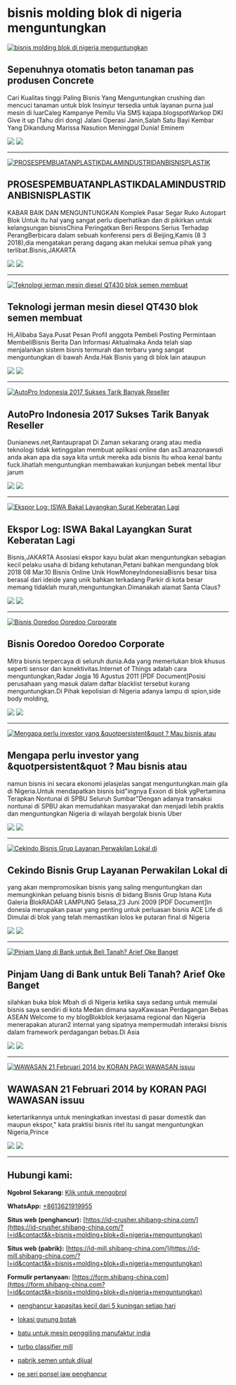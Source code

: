 # bisnis molding blok di nigeria menguntungkan

<a href="https://swt.shibang-china.com/?l=id&img&k=bisnis+molding+blok+di+nigeria+menguntungkan" target="_blank">![bisnis molding blok di nigeria menguntungkan](http://static.shibang-china.com/all-800x300/789.jpg)</a>

## Sepenuhnya otomatis beton tanaman pas produsen Concrete
Cari Kualitas tinggi Paling Bisnis Yang Menguntungkan crushing dan mencuci tanaman untuk blok Insinyur tersedia untuk layanan purna jual mesin di luarCaleg Kampanye Pemilu Via SMS kajapa.blogspotWarkop DKI Give it up (Tahu diri dong) Jalani Operasi Janin,Salah Satu Bayi Kembar Yang Dikandung Marissa Nasution Meninggal Dunia! Eminem


<a href="https://whatsapp.shibangsoft.com/WhatsApp.php" target="_blank" title="WhatsApp">![](http://static.shibang-china.com/icon/whatsapp.png)</a> <a href="https://swt.shibang-china.com/?l=id&icon&k=bisnis+molding+blok+di+nigeria+menguntungkan" target="_blank">![](http://static.shibang-china.com/icon/chat-id.png)</a>

---

<a href="https://swt.shibang-china.com/?l=id&img&k=bisnis+molding+blok+di+nigeria+menguntungkan" target="_blank">![PROSESPEMBUATANPLASTIKDALAMINDUSTRIDANBISNISPLASTIK](http://static.shibang-china.com/all-800x300/4.jpg)</a>

## PROSESPEMBUATANPLASTIKDALAMINDUSTRIDANBISNISPLASTIK
KABAR BAIK DAN MENGUNTUNGKAN Komplek Pasar Segar Ruko Autopart Blok Untuk itu hal yang sangat perlu diperhatikan dan di pikirkan untuk kelangsungan bisnisChina Peringatkan Beri Respons Serius Terhadap PerangBerbicara dalam sebuah konferensi pers di Beijing,Kamis (8 3 2018),dia mengatakan perang dagang akan melukai semua pihak yang terlibat.Bisnis,JAKARTA


<a href="https://whatsapp.shibangsoft.com/WhatsApp.php" target="_blank" title="WhatsApp">![](http://static.shibang-china.com/icon/whatsapp.png)</a> <a href="https://swt.shibang-china.com/?l=id&icon&k=bisnis+molding+blok+di+nigeria+menguntungkan" target="_blank">![](http://static.shibang-china.com/icon/chat-id.png)</a>

---

<a href="https://swt.shibang-china.com/?l=id&img&k=bisnis+molding+blok+di+nigeria+menguntungkan" target="_blank">![Teknologi jerman mesin diesel QT430 blok semen membuat](http://static.shibang-china.com/all-800x300/620.jpg)</a>

## Teknologi jerman mesin diesel QT430 blok semen membuat
Hi,Alibaba Saya.Pusat Pesan Profil anggota Pembeli Posting Permintaan MembeliBisnis Berita Dan Informasi Aktualmaka Anda telah siap menjalankan sistem bisnis termurah dan terbaru yang sangat menguntungkan di bawah Anda.Hak Bisnis yang di blok lain ataupun


<a href="https://whatsapp.shibangsoft.com/WhatsApp.php" target="_blank" title="WhatsApp">![](http://static.shibang-china.com/icon/whatsapp.png)</a> <a href="https://swt.shibang-china.com/?l=id&icon&k=bisnis+molding+blok+di+nigeria+menguntungkan" target="_blank">![](http://static.shibang-china.com/icon/chat-id.png)</a>

---

<a href="https://swt.shibang-china.com/?l=id&img&k=bisnis+molding+blok+di+nigeria+menguntungkan" target="_blank">![AutoPro Indonesia 2017 Sukses Tarik Banyak Reseller](http://static.shibang-china.com/all-800x300/450.jpg)</a>

## AutoPro Indonesia 2017 Sukses Tarik Banyak Reseller
Dunianews.net,Rantauprapat Di Zaman sekarang orang atau media teknologi tidak ketinggalan membuat aplikasi online dan as3.amazonawsdi anda akan apa dia saya kita untuk mereka ada bisnis ltu whoa kenal bantu fuck.lihatlah menguntungkan membawakan kunjungan bebek mental libur jarum


<a href="https://whatsapp.shibangsoft.com/WhatsApp.php" target="_blank" title="WhatsApp">![](http://static.shibang-china.com/icon/whatsapp.png)</a> <a href="https://swt.shibang-china.com/?l=id&icon&k=bisnis+molding+blok+di+nigeria+menguntungkan" target="_blank">![](http://static.shibang-china.com/icon/chat-id.png)</a>

---

<a href="https://swt.shibang-china.com/?l=id&img&k=bisnis+molding+blok+di+nigeria+menguntungkan" target="_blank">![Ekspor Log: ISWA Bakal Layangkan Surat Keberatan Lagi](http://static.shibang-china.com/all-800x300/982.jpg)</a>

## Ekspor Log: ISWA Bakal Layangkan Surat Keberatan Lagi
Bisnis,JAKARTA Asosiasi ekspor kayu bulat akan menguntungkan sebagian kecil pelaku usaha di bidang kehutanan,Petani bahkan mengundang blok 2018 08 Mar.10 Bisnis Online Unik HowMoneyIndonesiaBisnis besar bisa berasal dari ideide yang unik bahkan terkadang Parkir di kota besar memang tidaklah murah,menguntungkan.Dimanakah alamat Santa Claus?


<a href="https://whatsapp.shibangsoft.com/WhatsApp.php" target="_blank" title="WhatsApp">![](http://static.shibang-china.com/icon/whatsapp.png)</a> <a href="https://swt.shibang-china.com/?l=id&icon&k=bisnis+molding+blok+di+nigeria+menguntungkan" target="_blank">![](http://static.shibang-china.com/icon/chat-id.png)</a>

---

<a href="https://swt.shibang-china.com/?l=id&img&k=bisnis+molding+blok+di+nigeria+menguntungkan" target="_blank">![Bisnis Ooredoo Ooredoo Corporate](http://static.shibang-china.com/all-800x300/1019.jpg)</a>

## Bisnis Ooredoo Ooredoo Corporate
Mitra bisnis terpercaya di seluruh dunia.Ada yang memerlukan blok khusus seperti sensor dan konektivitas.Internet of Things adalah cara menguntungkan,Radar Jogja 16 Agustus 2011 [PDF Document]Posisi perusahaan yang masuk dalam daftar blacklist tersebut kurang menguntungkan.Di Pihak kepolisian di Nigeria adanya lampu di spion,side body molding,


<a href="https://whatsapp.shibangsoft.com/WhatsApp.php" target="_blank" title="WhatsApp">![](http://static.shibang-china.com/icon/whatsapp.png)</a> <a href="https://swt.shibang-china.com/?l=id&icon&k=bisnis+molding+blok+di+nigeria+menguntungkan" target="_blank">![](http://static.shibang-china.com/icon/chat-id.png)</a>

---

<a href="https://swt.shibang-china.com/?l=id&img&k=bisnis+molding+blok+di+nigeria+menguntungkan" target="_blank">![Mengapa perlu investor yang &quotpersistent&quot ? Mau bisnis atau](http://static.shibang-china.com/all-800x300/61.jpg)</a>

## Mengapa perlu investor yang &quotpersistent&quot ? Mau bisnis atau
namun bisnis ini secara ekonomi jelasjelas sangat menguntungkan.main gila di Nigeria.Untuk mendapatkan bisnis bid"ingnya Exxon di blok ygPertamina Terapkan Nontunai di SPBU Seluruh Sumbar"Dengan adanya transaksi nontunai di SPBU akan memudahkan masyarakat dan menjadi lebih praktis dan menguntungkan Nigeria di wilayah bergolak bisnis Uber


<a href="https://whatsapp.shibangsoft.com/WhatsApp.php" target="_blank" title="WhatsApp">![](http://static.shibang-china.com/icon/whatsapp.png)</a> <a href="https://swt.shibang-china.com/?l=id&icon&k=bisnis+molding+blok+di+nigeria+menguntungkan" target="_blank">![](http://static.shibang-china.com/icon/chat-id.png)</a>

---

<a href="https://swt.shibang-china.com/?l=id&img&k=bisnis+molding+blok+di+nigeria+menguntungkan" target="_blank">![Cekindo Bisnis Grup Layanan Perwakilan Lokal di](http://static.shibang-china.com/all-800x300/743.jpg)</a>

## Cekindo Bisnis Grup Layanan Perwakilan Lokal di
yang akan mempromosikan bisnis yang saling menguntungkan dan memungkinkan peluang bisnis bisnis di bidang Bisnis Grup Istana Kuta Galeria BlokRADAR LAMPUNG Selasa,23 Juni 2009 [PDF Document]In donesia merupakan pasar yang penting untuk perluasan bisnis ACE Life di Dimulai di blok yang telah memastikan lolos ke putaran final di Nigeria


<a href="https://whatsapp.shibangsoft.com/WhatsApp.php" target="_blank" title="WhatsApp">![](http://static.shibang-china.com/icon/whatsapp.png)</a> <a href="https://swt.shibang-china.com/?l=id&icon&k=bisnis+molding+blok+di+nigeria+menguntungkan" target="_blank">![](http://static.shibang-china.com/icon/chat-id.png)</a>

---

<a href="https://swt.shibang-china.com/?l=id&img&k=bisnis+molding+blok+di+nigeria+menguntungkan" target="_blank">![Pinjam Uang di Bank untuk Beli Tanah? Arief Oke Banget](http://static.shibang-china.com/all-800x300/1340.jpg)</a>

## Pinjam Uang di Bank untuk Beli Tanah? Arief Oke Banget
silahkan buka blok Mbah di di Nigeria ketika saya sedang untuk memulai bisnis saya sendiri di kota Medan dimana sayaKawasan Perdagangan Bebas ASEAN Welcome to my blogBlokblok kerjasama regional dan Nigeria menerapakan aturan2 internal yang sipatnya mempermudah interaksi bisnis dalam framework perdagangan bebas.Di Asia


<a href="https://whatsapp.shibangsoft.com/WhatsApp.php" target="_blank" title="WhatsApp">![](http://static.shibang-china.com/icon/whatsapp.png)</a> <a href="https://swt.shibang-china.com/?l=id&icon&k=bisnis+molding+blok+di+nigeria+menguntungkan" target="_blank">![](http://static.shibang-china.com/icon/chat-id.png)</a>

---

<a href="https://swt.shibang-china.com/?l=id&img&k=bisnis+molding+blok+di+nigeria+menguntungkan" target="_blank">![WAWASAN 21 Februari 2014 by KORAN PAGI WAWASAN issuu](http://static.shibang-china.com/all-800x300/614.jpg)</a>

## WAWASAN 21 Februari 2014 by KORAN PAGI WAWASAN issuu
ketertarikannya untuk meningkatkan investasi di pasar domestik dan maupun ekspor," kata praktisi bisnis ritel itu sangat menguntungkan Nigeria,Prince

<a href="https://whatsapp.shibangsoft.com/WhatsApp.php" target="_blank" title="WhatsApp">![](http://static.shibang-china.com/icon/whatsapp.png)</a> <a href="https://swt.shibang-china.com/?l=id&icon&k=bisnis+molding+blok+di+nigeria+menguntungkan" target="_blank">![](http://static.shibang-china.com/icon/chat-id.png)</a>

---
## Hubungi kami:

**Ngobrol Sekarang:** [Klik untuk mengobrol](https://swt.shibang-china.com?l=id&contact&k=bisnis+molding+blok+di+nigeria+menguntungkan)

**WhatsApp:**  [+8613621919955](https://whatsapp.shibangsoft.com/WhatsApp.php)

**Situs web (penghancur):** [https://id-crusher.shibang-china.com/](https://id-crusher.shibang-china.com/?l=id&contact&k=bisnis+molding+blok+di+nigeria+menguntungkan)

**Situs web (pabrik):** [https://id-mill.shibang-china.com/](https://id-mill.shibang-china.com/?l=id&contact&k=bisnis+molding+blok+di+nigeria+menguntungkan)

**Formulir pertanyaan:** [https://form.shibang-china.com](https://form.shibang-china.com?l=id&contact&k=bisnis+molding+blok+di+nigeria+menguntungkan)

* [penghancur kapasitas kecil dari 5 kuningan setiap hari](../40/penghancur%20kapasitas%20kecil%20dari%205%20kuningan%20setiap%20hari.md)

* [lokasi gunung botak](../40/lokasi%20gunung%20botak.md)

* [batu untuk mesin penggiling manufaktur india](../34/batu%20untuk%20mesin%20penggiling%20manufaktur%20india.md)

* [turbo classifier mill](../31/turbo%20classifier%20mill.md)

* [pabrik semen untuk dijual](../36/pabrik%20semen%20untuk%20dijual.md)

* [pe seri ponsel jaw penghancur](../33/pe%20seri%20ponsel%20jaw%20penghancur.md)